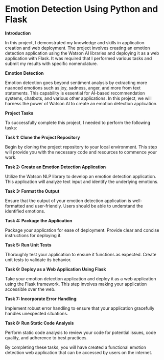 <h1>Emotion Detection Using Python and Flask</h1>

**Introduction**

In this project, I demonstrated my knowledge and skills in application creation and web deployment. The project involves creating an emotion detection application using the Watson AI libraries and deploying it as a web application with Flask. It was required that I performed various tasks and submit my results with specific nomenclature.

**Emotion Detection**

Emotion detection goes beyond sentiment analysis by extracting more nuanced emotions such as joy, sadness, anger, and more from text statements. This capability is essential for AI-based recommendation systems, chatbots, and various other applications. In this project, we will harness the power of Watson AI to create an emotion detection application.

**Project Tasks**

To successfully complete this project, I needed to perform the following tasks:

**Task 1: Clone the Project Repository**

Begin by cloning the project repository to your local environment. This step will provide you with the necessary code and resources to commence your work.

**Task 2: Create an Emotion Detection Application**

Utilize the Watson NLP library to develop an emotion detection application. This application will analyze text input and identify the underlying emotions.

**Task 3: Format the Output**

Ensure that the output of your emotion detection application is well-formatted and user-friendly. Users should be able to understand the identified emotions.

**Task 4: Package the Application**

Package your application for ease of deployment. Provide clear and concise instructions for deploying it.

**Task 5: Run Unit Tests**

Thoroughly test your application to ensure it functions as expected. Create unit tests to validate its behavior.

**Task 6: Deploy as a Web Application Using Flask**

Take your emotion detection application and deploy it as a web application using the Flask framework. This step involves making your application accessible over the web.

**Task 7: Incorporate Error Handling**

Implement robust error handling to ensure that your application gracefully handles unexpected situations.

**Task 8: Run Static Code Analysis**

Perform static code analysis to review your code for potential issues, code quality, and adherence to best practices.

By completing these tasks, you will have created a functional emotion detection web application that can be accessed by users on the internet.
